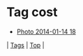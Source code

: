 <!--
title: Tag cost
date: 2020-06-28T15:26:59.364Z
tags:
-->
# Tag cost

 * [Photo 2014-01-14 18](73320847396.md)

| [Tags](tags.md) | [Top](index.md) |
